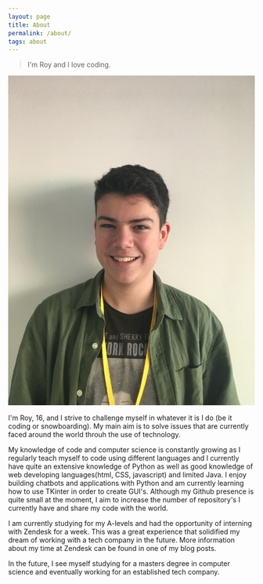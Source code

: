 ```yaml
---
layout: page
title: About
permalink: /about/
tags: about
---
```

> I'm Roy and I love coding.

![First Internship](me.jpg)  <!-- .element height="20%" width="20%" -->

I'm Roy, 16, and I strive to challenge myself in whatever it is I do (be it coding or snowboarding). My main aim is to solve issues that are currently faced around the world throuh the use of technology.

My knowledge of code and computer science is constantly growing as I regularly teach myself to code using different languages and I currently have quite an extensive knowledge of Python as well as good knowledge of web developing languages(html, CSS, javascript) and limited Java. I enjoy building chatbots and applications with Python and am currently learning how to use TKinter in order to create GUI's. Although my Github presence is quite small at the moment, I aim to increase the number of repository's I currently have and share my code with the world. 

I am currently studying for my A-levels and had the opportunity of interning with Zendesk for a week. This was a great experience that solidified my dream of working with a tech company in the future. More information about my time at Zendesk can be found in one of my blog posts.  

In the future, I see myself studying for a masters degree in computer science and eventually working for an established tech company.
